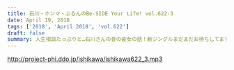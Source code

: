 ```yaml
---
title: 石川・ホンマ・ぶるんのBe-SIDE Your Life! vol.622-3
date: April 19, 2018
tags: ['2018', 'April 2018', 'vol.622']
draft: false
summary: 人生相談たっぷりと…石川さんの昔の彼女の話！新ジングルまだまだお待ちしてます！素材は先週の回で！MIURA
---
```


http://project-phi.ddo.jp/ishikawa/ishikawa622_3.mp3
